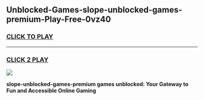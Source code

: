 
## Unblocked-Games-slope-unblocked-games-premium-Play-Free-0vz40
<h3>
<a href="https://premium76.site?title=slope-unblocked-games-premium&ref=10A">CLICK TO PLAY</a></h3>
<hr>

<h3>
<a href="https://premium76.site?title=slope-unblocked-games-premium&ref=10A">CLICK 2 PLAY</a>
  
</h3>

<a href="https://premium76.site?title=slope-unblocked-games-premium&ref=10A"><img src="https://clearcache.store/games.png"></a>


**slope-unblocked-games-premium games unblocked: Your Gateway to Fun and Accessible Online Gaming**
